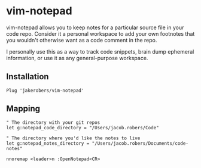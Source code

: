 # vim-notepad

vim-notepad allows you to keep notes for a particular source file in your code
repo. Consider it a personal workspace to add your own footnotes that you
wouldn't otherwise want as a code comment in the repo.

I personally use this as a way to track code snippets, brain dump ephemeral
information, or use it as any general-purpose workspace.

## Installation

```
Plug 'jakerobers/vim-notepad'
```

## Mapping

```
" The directory with your git repos
let g:notepad_code_directory = "/Users/jacob.robers/Code"

" The directory where you'd like the notes to live
let g:notepad_notes_directory = "/Users/jacob.robers/Documents/code-notes"

nnoremap <leader>n :OpenNotepad<CR>
```
